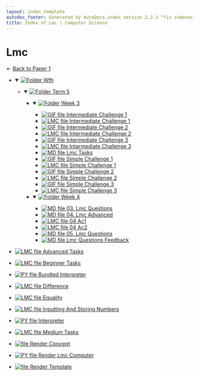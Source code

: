 ```yaml
---
layout: index_template
autodoc_footer: Generated by AutoDocs.index version 2.3.1 "fix indexes" ⓒ Starwort, 2020
title: Index of Lmc | Computer Science
---
```


# **Lmc**

← [Back to Paper 1](..)

- <details open><summary><a href='././wfh'><img title='Folder' src='https://starwort.github.io/computer-science/icon-folder.png'> Wfh</a></summary>

  - <details open><summary><a href='././wfh/term_5'><img title='Folder' src='https://starwort.github.io/computer-science/icon-folder.png'> Term 5</a></summary>

    - <details open><summary><a href='./wfh/term_5/week_3'><img title='Folder' src='https://starwort.github.io/computer-science/icon-folder.png'> Week 3</a></summary>

      - [![GIF file](https://img.icons8.com/windows/512/03dac6/image-document.png) Intermediate Challenge 1](./wfh/term_5/week_3/intermediate_challenge_1.gif)
      - [![LMC file](https://starwort.github.io/computer-science/icon-lmc.png) Intermediate Challenge 1](./wfh/term_5/week_3/intermediate_challenge_1.lmc)
      - [![GIF file](https://img.icons8.com/windows/512/03dac6/image-document.png) Intermediate Challenge 2](./wfh/term_5/week_3/intermediate_challenge_2.gif)
      - [![LMC file](https://starwort.github.io/computer-science/icon-lmc.png) Intermediate Challenge 2](./wfh/term_5/week_3/intermediate_challenge_2.lmc)
      - [![GIF file](https://img.icons8.com/windows/512/03dac6/image-document.png) Intermediate Challenge 3](./wfh/term_5/week_3/intermediate_challenge_3.gif)
      - [![LMC file](https://starwort.github.io/computer-science/icon-lmc.png) Intermediate Challenge 3](./wfh/term_5/week_3/intermediate_challenge_3.lmc)
      - [![MD file](https://img.icons8.com/windows/512/03dac6/regular-document.png) Lmc Tasks](./wfh/term_5/week_3/lmc_tasks.html)
      - [![GIF file](https://img.icons8.com/windows/512/03dac6/image-document.png) Simple Challenge 1](./wfh/term_5/week_3/simple_challenge_1.gif)
      - [![LMC file](https://starwort.github.io/computer-science/icon-lmc.png) Simple Challenge 1](./wfh/term_5/week_3/simple_challenge_1.lmc)
      - [![GIF file](https://img.icons8.com/windows/512/03dac6/image-document.png) Simple Challenge 2](./wfh/term_5/week_3/simple_challenge_2.gif)
      - [![LMC file](https://starwort.github.io/computer-science/icon-lmc.png) Simple Challenge 2](./wfh/term_5/week_3/simple_challenge_2.lmc)
      - [![GIF file](https://img.icons8.com/windows/512/03dac6/image-document.png) Simple Challenge 3](./wfh/term_5/week_3/simple_challenge_3.gif)
      - [![LMC file](https://starwort.github.io/computer-science/icon-lmc.png) Simple Challenge 3](./wfh/term_5/week_3/simple_challenge_3.lmc)

      </details>
    - <details open><summary><a href='./wfh/term_5/week_4'><img title='Folder' src='https://starwort.github.io/computer-science/icon-folder.png'> Week 4</a></summary>

      - [![MD file](https://img.icons8.com/windows/512/03dac6/regular-document.png) 03. Lmc Questions](./wfh/term_5/week_4/03._lmc_questions.html)
      - [![MD file](https://img.icons8.com/windows/512/03dac6/regular-document.png) 04. Lmc Advanced](./wfh/term_5/week_4/04._lmc_advanced.html)
      - [![LMC file](https://starwort.github.io/computer-science/icon-lmc.png) 04 Ac1](./wfh/term_5/week_4/04_ac1.lmc)
      - [![LMC file](https://starwort.github.io/computer-science/icon-lmc.png) 04 Ac2](./wfh/term_5/week_4/04_ac2.lmc)
      - [![MD file](https://img.icons8.com/windows/512/03dac6/regular-document.png) 05. Lmc Questions](./wfh/term_5/week_4/05._lmc_questions.html)
      - [![MD file](https://img.icons8.com/windows/512/03dac6/regular-document.png) Lmc Questions Feedback](./wfh/term_5/week_4/lmc_questions_feedback.html)

      </details>

    </details>

  </details>
- [![LMC file](https://starwort.github.io/computer-science/icon-lmc.png) Advanced Tasks](./advanced_tasks.lmc)
- [![LMC file](https://starwort.github.io/computer-science/icon-lmc.png) Beginner Tasks](./beginner_tasks.lmc)
- [![PY file](https://img.icons8.com/windows/512/03dac6/py.png) Bundled Interpreter](./bundled_interpreter.py)
- [![LMC file](https://starwort.github.io/computer-science/icon-lmc.png) Difference](./difference.lmc)
- [![LMC file](https://starwort.github.io/computer-science/icon-lmc.png) Equality](./equality.lmc)
- [![LMC file](https://starwort.github.io/computer-science/icon-lmc.png) Inputting And Storing Numbers](./inputting_and_storing_numbers.lmc)
- [![PY file](https://img.icons8.com/windows/512/03dac6/py.png) Interpreter](./interpreter.py)
- [![LMC file](https://starwort.github.io/computer-science/icon-lmc.png) Medium Tasks](./medium_tasks.lmc)
- [![ file](https://img.icons8.com/windows/512/03dac6/binary-file.png) Render Concept](./render_concept)
- [![PY file](https://img.icons8.com/windows/512/03dac6/py.png) Render Lmc Computer](./render_lmc_computer.py)
- [![ file](https://img.icons8.com/windows/512/03dac6/binary-file.png) Render Template](./render_template)
